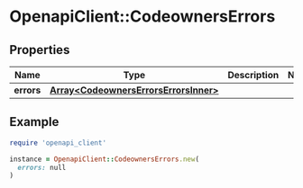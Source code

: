 # OpenapiClient::CodeownersErrors

## Properties

| Name | Type | Description | Notes |
| ---- | ---- | ----------- | ----- |
| **errors** | [**Array&lt;CodeownersErrorsErrorsInner&gt;**](CodeownersErrorsErrorsInner.md) |  |  |

## Example

```ruby
require 'openapi_client'

instance = OpenapiClient::CodeownersErrors.new(
  errors: null
)
```

